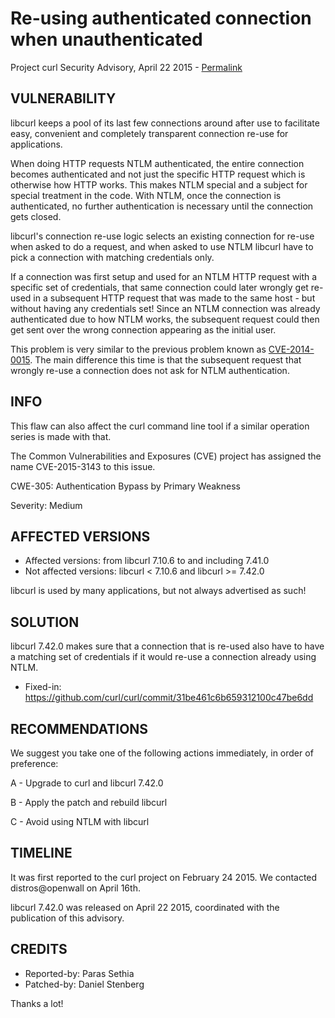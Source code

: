 Re-using authenticated connection when unauthenticated
======================================================

Project curl Security Advisory, April 22 2015 -
[Permalink](https://curl.se/docs/CVE-2015-3143.html)

VULNERABILITY
-------------

libcurl keeps a pool of its last few connections around after use to
facilitate easy, convenient and completely transparent connection re-use for
applications.

When doing HTTP requests NTLM authenticated, the entire connection becomes
authenticated and not just the specific HTTP request which is otherwise how
HTTP works. This makes NTLM special and a subject for special treatment in the
code. With NTLM, once the connection is authenticated, no further
authentication is necessary until the connection gets closed.

libcurl's connection re-use logic selects an existing connection for re-use
when asked to do a request, and when asked to use NTLM libcurl have to pick a
connection with matching credentials only.

If a connection was first setup and used for an NTLM HTTP request with a
specific set of credentials, that same connection could later wrongly get
re-used in a subsequent HTTP request that was made to the same host - but
without having any credentials set! Since an NTLM connection was already
authenticated due to how NTLM works, the subsequent request could then get
sent over the wrong connection appearing as the initial user.

This problem is very similar to the previous problem known as
[CVE-2014-0015](https://curl.se/docs/CVE-2014-0015.html). The main difference
this time is that the subsequent request that wrongly re-use a connection does
not ask for NTLM authentication.

INFO
----

This flaw can also affect the curl command line tool if a similar operation
series is made with that.

The Common Vulnerabilities and Exposures (CVE) project has assigned the name
CVE-2015-3143 to this issue.

CWE-305: Authentication Bypass by Primary Weakness

Severity: Medium

AFFECTED VERSIONS
-----------------

- Affected versions: from libcurl 7.10.6 to and including 7.41.0
- Not affected versions: libcurl < 7.10.6 and libcurl >= 7.42.0

libcurl is used by many applications, but not always advertised as such!

SOLUTION
------------

libcurl 7.42.0 makes sure that a connection that is re-used also have to have
a matching set of credentials if it would re-use a connection already using
NTLM.

- Fixed-in: https://github.com/curl/curl/commit/31be461c6b659312100c47be6dd

RECOMMENDATIONS
---------------

We suggest you take one of the following actions immediately, in order of
preference:

A - Upgrade to curl and libcurl 7.42.0

B - Apply the patch and rebuild libcurl

C - Avoid using NTLM with libcurl

TIMELINE
---------

It was first reported to the curl project on February 24 2015. We contacted
distros@openwall on April 16th.

libcurl 7.42.0 was released on April 22 2015, coordinated with the
publication of this advisory.

CREDITS
-------

- Reported-by: Paras Sethia
- Patched-by: Daniel Stenberg

Thanks a lot!

